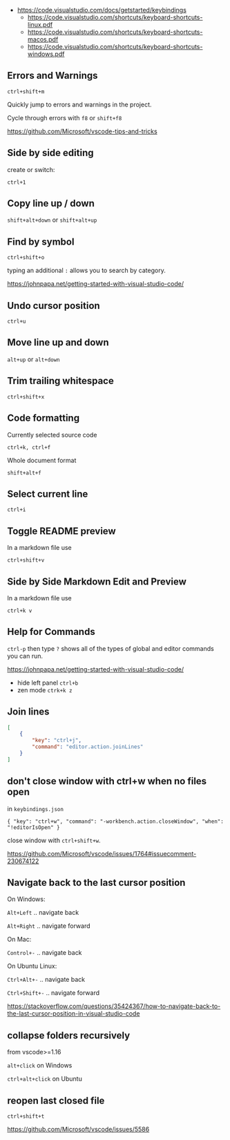 - https://code.visualstudio.com/docs/getstarted/keybindings
  - https://code.visualstudio.com/shortcuts/keyboard-shortcuts-linux.pdf
  - https://code.visualstudio.com/shortcuts/keyboard-shortcuts-macos.pdf
  - https://code.visualstudio.com/shortcuts/keyboard-shortcuts-windows.pdf

## Errors and Warnings

`ctrl+shift+m`

Quickly jump to errors and warnings in the project.

Cycle through errors with `f8` or `shift+f8`

https://github.com/Microsoft/vscode-tips-and-tricks

## Side by side editing

create or switch:

`ctrl+1`

## Copy line up / down

`shift+alt+down` or `shift+alt+up`

## Find by symbol

`ctrl+shift+o`

typing an additional `:` allows you to search by category.

https://johnpapa.net/getting-started-with-visual-studio-code/

## Undo cursor position

`ctrl+u`

## Move line up and down

`alt+up` or `alt+down`

## Trim trailing whitespace

`ctrl+shift+x`

## Code formatting

Currently selected source code

`ctrl+k, ctrl+f`

Whole document format

`shift+alt+f`

## Select current line

`ctrl+i`

## Toggle README preview

In a markdown file use

`ctrl+shift+v`

## Side by Side Markdown Edit and Preview

In a markdown file use

`ctrl+k v`

## Help for Commands

`ctrl-p` then type `?` shows all of the types of global and editor commands you can run.

https://johnpapa.net/getting-started-with-visual-studio-code/


- hide left panel `ctrl+b`
- zen mode `ctrk+k z`

## Join lines

```json
[
    {
        "key": "ctrl+j",
        "command": "editor.action.joinLines"
    }
]
```

## don't close window with ctrl+w when no files open

in `keybindings.json`

`{ "key": "ctrl+w", "command": "-workbench.action.closeWindow", "when": "!editorIsOpen" }`

close window with `ctrl+shift+w`.

https://github.com/Microsoft/vscode/issues/1764#issuecomment-230674122

## Navigate back to the last cursor position

On Windows:

`Alt+Left` .. navigate back

`Alt+Right` .. navigate forward

On Mac:

`Control+-` .. navigate back

On Ubuntu Linux:

`Ctrl+Alt+-` .. navigate back

`Ctrl+Shift+-` .. navigate forward

https://stackoverflow.com/questions/35424367/how-to-navigate-back-to-the-last-cursor-position-in-visual-studio-code

## collapse folders recursively

from vscode>=1.16

`alt+click` on Windows

`ctrl+alt+click` on Ubuntu

## reopen last closed file

`ctrl+shift+t`

https://github.com/Microsoft/vscode/issues/5586
